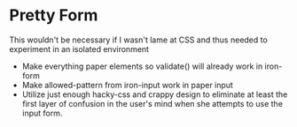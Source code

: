# Pretty Form

This wouldn't be necessary if I wasn't lame at CSS and thus needed to experiment in an isolated environment

* Make everything paper elements so validate() will already work in iron-form
* Make allowed-pattern from iron-input work in paper input
* Utilize just enough hacky-css and crappy design to eliminate at least the first layer of confusion in the user's mind when she attempts to use the input form.